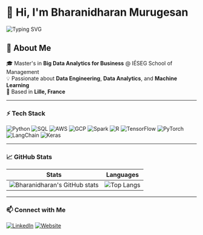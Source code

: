 # 👋 Hi, I'm Bharanidharan Murugesan

![Typing SVG](https://readme-typing-svg.herokuapp.com?font=Fira+Code&pause=1000&color=1E90FF&width=435&lines=Data+Engineer+%7C+Big+Data+Analytics;Passionate+about+Data+%26+AI)

## 🚀 About Me
🎓 Master's in **Big Data Analytics for Business** @ IÉSEG School of Management  
💡 Passionate about **Data Engineering**, **Data Analytics**, and **Machine Learning**  
📍 Based in **Lille, France**  

---

### ⚡ **Tech Stack**
![Python](https://img.shields.io/badge/Python-3776AB?style=for-the-badge&logo=python&logoColor=white)
![SQL](https://img.shields.io/badge/SQL-CC2927?style=for-the-badge&logo=amazon-dynamodb&logoColor=white)
![AWS](https://img.shields.io/badge/AWS-232F3E?style=for-the-badge&logo=amazonaws&logoColor=white)
![GCP](https://img.shields.io/badge/GCP-4285F4?style=for-the-badge&logo=google-cloud&logoColor=white)
![Spark](https://img.shields.io/badge/Apache%20Spark-FDEE21?style=for-the-badge&logo=apachespark&logoColor=black)
![R](https://img.shields.io/badge/R-276DC3?style=for-the-badge&logo=r&logoColor=white)
![TensorFlow](https://img.shields.io/badge/TensorFlow-FF6F00?style=for-the-badge&logo=tensorflow&logoColor=white)
![PyTorch](https://img.shields.io/badge/PyTorch-EE4C2C?style=for-the-badge&logo=pytorch&logoColor=white)
![LangChain](https://img.shields.io/badge/LangChain-0052CC?style=for-the-badge&logo=chainlink&logoColor=white)
![Keras](https://img.shields.io/badge/Keras-D00000?style=for-the-badge&logo=keras&logoColor=white)


---

### 📈 **GitHub Stats**
| Stats | Languages |
|-------|------------|
| ![Bharanidharan's GitHub stats](https://github-readme-stats.vercel.app/api?username=Bharani2506&show_icons=true&theme=radical) | ![Top Langs](https://github-readme-stats.vercel.app/api/top-langs/?username=Bharani2506&layout=compact&theme=radical) |

---

### 📫 **Connect with Me**
[![LinkedIn](https://img.shields.io/badge/LinkedIn-0077B5?style=for-the-badge&logo=linkedin&logoColor=white)](https://www.linkedin.com/in/bharanidharan-murugesan-6b579616b/)
[![Website](https://img.shields.io/badge/Website-000000?style=for-the-badge&logo=google-chrome&logoColor=white)](https://bharani2506.github.io/my-portfolio/)
